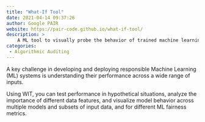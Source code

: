 ```yaml
---
title: "What-If Tool"
date: 2021-04-14 09:37:26
author: Google PAIR
website: https://pair-code.github.io/what-if-tool/
description: >
    A ML tool to visually probe the behavior of trained machine learning models, with minimal coding.
categories:
 - Algorithmic Auditing
---
```


A key challenge in developing and deploying responsible Machine Learning (ML) systems is understanding their performance across a wide range of inputs.

Using WIT, you can test performance in hypothetical situations, analyze the importance of different data features, and visualize model behavior across multiple models and subsets of input data, and for different ML fairness metrics.
